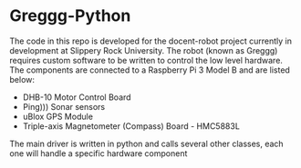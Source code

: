 # Greggg-Python
<p>The code in this repo is developed for the docent-robot project
currently in development at Slippery Rock University. The robot 
(known as Greggg) requires custom software to be written to control
the low level hardware. The components are connected to a Raspberry Pi
3 Model B and are listed below:</p>
<ul>
<li>DHB-10 Motor Control Board</li>
<li>Ping))) Sonar sensors</li>
<li>uBlox GPS Module</li>
<li>Triple-axis Magnetometer (Compass) Board - HMC5883L</li>
</ul>
<p>The main driver is written in python and calls several other classes,
each one will handle a specific hardware component</li>
